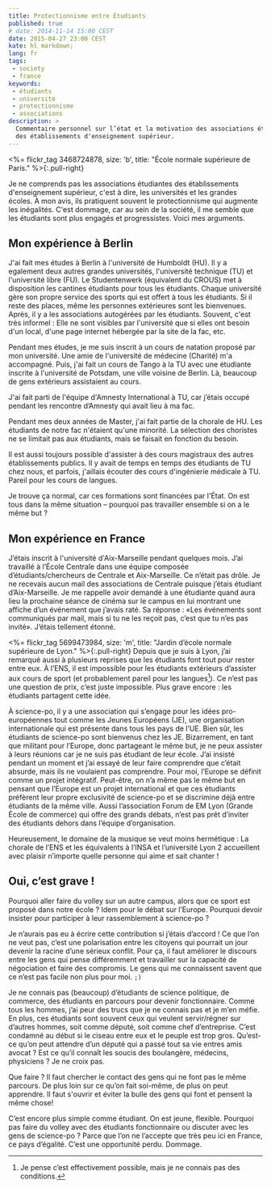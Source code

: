 ```yaml
---
title: Protectionnisme entre Étudiants
published: true
# date: 2014-11-14 15:00 CEST
date: 2015-04-27 23:00 CEST
kate: hl markdown;
lang: fr
tags:
 - society
 - france
keywords:
 - étudiants
 - université
 - protectionnisme
 - associations
description: >
  Commentaire personnel sur l’état et la motivation des associations étudiantes
  des établissements d'enseignement supérieur.
---
```


<%= flickr_tag 3468724878, size: 'b', title: "École normale supérieure de Paris." %>{:.pull-right}

Je ne comprends pas les associations étudiantes des établissements d'enseignement
supérieur, c'est à dire, les universités et les grandes écoles. À mon avis, ils
pratiquent souvent le protectionnisme qui augmente les inégalités.
C'est dommage, car au sein de la société, il me semble que les étudiants sont plus
engagés et progressistes. Voici mes arguments.

<!-- more -->

## Mon expérience à Berlin

J'ai fait mes études à Berlin à l'université de Humboldt (HU). Il y a egalement
deux autres grandes universités, l'université technique (TU) et l'université libre (FU).
Le Studentenwerk (équivalent du CROUS) met à disposition les cantines étudiants
pour tous les étudiants. Chaque université gère son propre service des sports qui
est offert à tous les étudiants. Si il reste des places, même les personnes extérieures sont
les bienvenues. Après, il y a les associations autogérées par les étudiants. Souvent,
c'est très informel : Elle ne sont visibles par l'université que si elles ont besoin d'un local,
d'une page internet hébergée par la site de la fac, etc.

Pendant mes études, je me suis inscrit à un cours de natation proposé par mon université.
Une amie de l'université de médecine (Charité) m'a accompagné. Puis, j'ai fait un cours
de Tango à la TU avec une étudiante inscrite à l'université de Potsdam, une ville
voisine de Berlin. Là, beaucoup de gens extérieurs assistaient au cours.
 
J'ai fait parti de l'équipe d'Amnesty International à TU, car j’étais occupé
pendant les rencontre d’Amnesty qui avait lieu à ma fac.

Pendant mes deux années de Master, j'ai fait partie de la chorale de HU.
Les étudiants de notre fac n'étaient qu'une minorité. La sélection des choristes
ne se limitait pas aux étudiants, mais se faisait en fonction du besoin.

Il est aussi toujours possible d'assister à des cours magistraux des autres établissements publics.
Il y avait de temps en temps des étudiants de TU chez nous, et parfois, j'aillais
écouter des cours d'ingénierie médicale à TU. Pareil pour les cours de langues.

Je trouve ça normal, car ces formations sont financées par l'État. On est tous
dans la même situation – pourquoi pas travailler ensemble si
on a le même but ?

## Mon expérience en France

J’étais inscrit à l'université d'Aix-Marseille pendant quelques mois. J’ai
travaillé à l’École Centrale dans une équipe composée d’étudiants/chercheurs de
Centrale et Aix-Marseille. Ce n’était pas drôle. Je ne recevais aucun mail des
associations de Centrale puisque j’étais étudiant d’Aix-Marseille.
Je me rappelle avoir demandé à une étudiante quand aura lieu la prochaine
séance de cinéma sur le campus en lui montrant une affiche d’un événement que
j’avais raté. Sa réponse : «Les événements sont communiqués par mail, mais
si tu ne les reçoit pas, c’est que tu n’es pas invité».
J’étais tellement étonné.


<%= flickr_tag 5699473984, size: 'm', title: "Jardin d’école normale supérieure de Lyon." %>{:.pull-right}
Depuis que je suis à Lyon, j’ai remarqué aussi à plusieurs reprises que les étudiants font
tout pour rester entre eux. À l’ENS, il est impossible pour les étudiants extérieurs
d’assister aux cours de sport (et probablement pareil pour les langues[^1]).
Ce n’est pas une question de prix, c’est juste impossible. Plus grave encore :
les étudiants partagent cette idée.

[^1]: Je pense c’est effectivement possible, mais je ne connais pas des conditions.

À science-po, il y a une association qui s’engage pour les idées pro-européennes
tout comme les Jeunes Européens (JE), une
organisation internationale qui est présente dans tous les pays de l’UE. Bien sûr,
les étudiants de science-po sont bienvenus chez les JE.
Bizarrement, en tant que militant pour l’Europe, donc partageant le même but,
je ne peux assister à leurs réunions car je ne suis pas étudiant de leur école.
J’ai insisté pendant un moment et j’ai essayé de leur faire comprendre que c’était absurde,
mais ils ne voulaient pas comprendre. Pour moi, l’Europe se définit comme un projet
intégratif. Peut-être, on n’a même pas le même but en pensant que l’Europe
est un projet international et que ces étudiants préfèrent leur propre exclusivité
de science-po et se discrimine déjà entre étudiants de la même ville. Aussi l’association
Forum de EM Lyon (Grande École de commerce) qui offre des grands débats, n’est
pas prêt d’inviter des étudiants dehors dans l’équipe d’organisation.

Heureusement, le domaine de la musique se veut moins hermétique : La chorale de
l’ENS et les équivalents à l’INSA et l’université Lyon 2 accueillent avec plaisir
n’importe quelle personne qui aime et sait chanter !

## Oui, c’est grave !

Pourquoi aller faire du volley sur un autre campus, alors que ce sport est proposé
dans notre école ? Idem pour le débat sur l’Europe. Pourquoi devoir insister pour participer
à leur rassemblement à science-po ?

Je n’aurais pas eu à écrire cette contribution si j’étais d’accord ! Ce que l’on ne
veut pas, c’est une polarisation entre les citoyens qui pourrait un jour devenir
la racine d’une sérieux conflit. Pour ça, il faut améliorer le discours entre
les gens qui pense différemment et travailler sur la capacité de négociation et faire des
compromis. Le gens qui me connaissent savent que ce n’est pas facile non plus pour moi. `;)`

Je ne connais pas (beaucoup) d’étudiants de science politique, de commerce, des
étudiants en parcours pour devenir fonctionnaire. Comme tous les hommes, j’ai peur
des trucs que je ne connais pas et je m’en méfie. En plus, ces étudiants
sont souvent ceux qui veulent servir/régner sur d’autres hommes, soit comme député, soit comme
chef d’entreprise. C’est condamné au début si le ciseau entre eux et le peuple
est trop gros. Qu’est-ce qu’on peut attendre d’un député qui a passé tout sa vie
entres amis avocat ? Est ce qu’il connaît les soucis des boulangère, médecins, physiciens ?
Je ne croix pas.

Que faire ? Il faut chercher le contact des gens qui ne font pas le même
parcours. De plus loin sur ce qu’on fait soi-même, de plus on peut apprendre.
Il faut s'ouvrir et éviter la bulle des gens qui font et pensent la même chose!

C’est encore plus simple comme étudiant. On est jeune, flexible.
Pourquoi pas faire du volley avec des étudiants fonctionnaire ou discuter avec les
gens de science-po ? Parce que l’on ne l’accepte que très peu ici en France, ce pays d’égalité.
C’est une opportunité perdu. Dommage.